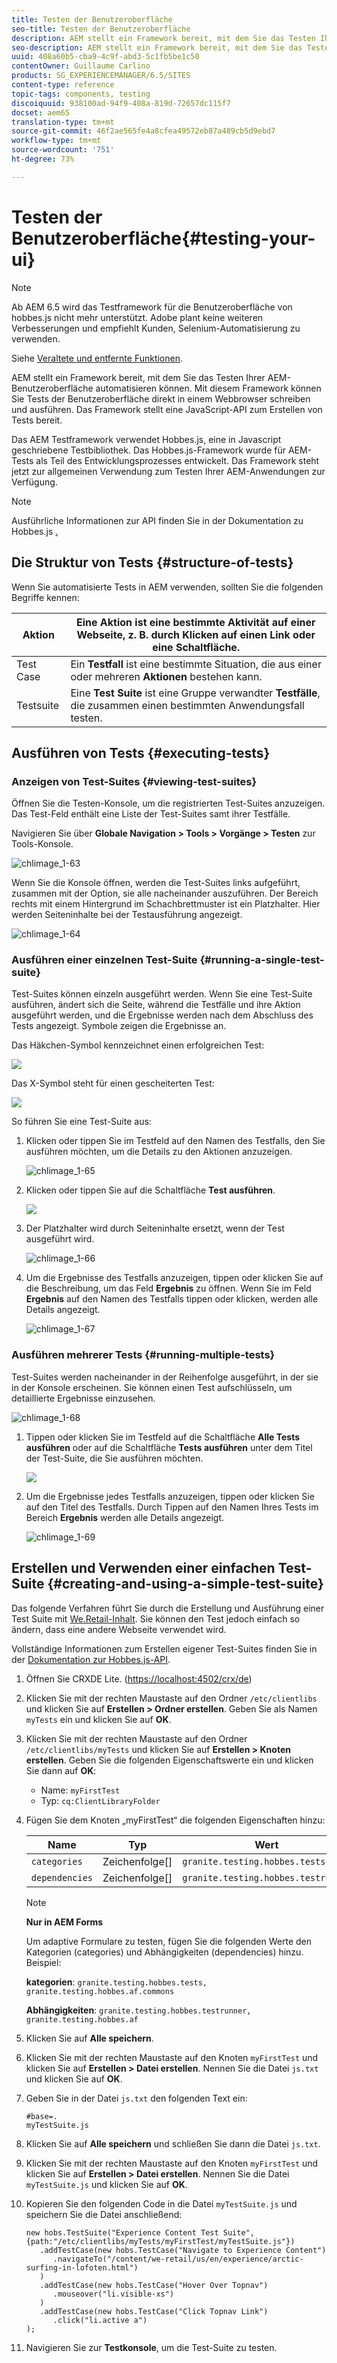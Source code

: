 ```yaml
---
title: Testen der Benutzeroberfläche
seo-title: Testen der Benutzeroberfläche
description: AEM stellt ein Framework bereit, mit dem Sie das Testen Ihrer AEM-Benutzeroberfläche automatisieren können.
seo-description: AEM stellt ein Framework bereit, mit dem Sie das Testen Ihrer AEM-Benutzeroberfläche automatisieren können.
uuid: 408a60b5-cba9-4c9f-abd3-5c1fb5be1c50
contentOwner: Guillaume Carlino
products: SG_EXPERIENCEMANAGER/6.5/SITES
content-type: reference
topic-tags: components, testing
discoiquuid: 938100ad-94f9-408a-819d-72657dc115f7
docset: aem65
translation-type: tm+mt
source-git-commit: 46f2ae565fe4a8cfea49572eb87a489cb5d9ebd7
workflow-type: tm+mt
source-wordcount: '751'
ht-degree: 73%

---
```



# Testen der Benutzeroberfläche{#testing-your-ui}

>[!NOTE]
>
>Ab AEM 6.5 wird das Testframework für die Benutzeroberfläche von hobbes.js nicht mehr unterstützt. Adobe plant keine weiteren Verbesserungen und empfiehlt Kunden, Selenium-Automatisierung zu verwenden.
>
>Siehe [Veraltete und entfernte Funktionen](/help/release-notes/deprecated-removed-features.md).

AEM stellt ein Framework bereit, mit dem Sie das Testen Ihrer AEM-Benutzeroberfläche automatisieren können. Mit diesem Framework können Sie Tests der Benutzeroberfläche direkt in einem Webbrowser schreiben und ausführen. Das Framework stellt eine JavaScript-API zum Erstellen von Tests bereit.

Das AEM Testframework verwendet Hobbes.js, eine in Javascript geschriebene Testbibliothek. Das Hobbes.js-Framework wurde für AEM-Tests als Teil des Entwicklungsprozesses entwickelt. Das Framework steht jetzt zur allgemeinen Verwendung zum Testen Ihrer AEM-Anwendungen zur Verfügung.

>[!NOTE]
>
>Ausführliche Informationen zur API finden Sie in der Dokumentation zu Hobbes.js [.](https://helpx.adobe.com/experience-manager/6-5/sites/developing/using/reference-materials/test-api/index.html)

## Die Struktur von Tests {#structure-of-tests}

Wenn Sie automatisierte Tests in AEM verwenden, sollten Sie die folgenden Begriffe kennen:

| Aktion | Eine **Aktion** ist eine bestimmte Aktivität auf einer Webseite, z. B. durch Klicken auf einen Link oder eine Schaltfläche. |
|---|---|
| Test Case | Ein **Testfall** ist eine bestimmte Situation, die aus einer oder mehreren **Aktionen** bestehen kann. |
| Testsuite | Eine **Test Suite** ist eine Gruppe verwandter **Testfälle**, die zusammen einen bestimmten Anwendungsfall testen. |

## Ausführen von Tests {#executing-tests}

### Anzeigen von Test-Suites {#viewing-test-suites}

Öffnen Sie die Testen-Konsole, um die registrierten Test-Suites anzuzeigen. Das Test-Feld enthält eine Liste der Test-Suites samt ihrer Testfälle.

Navigieren Sie über **Globale Navigation > Tools > Vorgänge > Testen** zur Tools-Konsole.

![chlimage_1-63](assets/chlimage_1-63.png)

Wenn Sie die Konsole öffnen, werden die Test-Suites links aufgeführt, zusammen mit der Option, sie alle nacheinander auszuführen. Der Bereich rechts mit einem Hintergrund im Schachbrettmuster ist ein Platzhalter. Hier werden Seiteninhalte bei der Testausführung angezeigt.

![chlimage_1-64](assets/chlimage_1-64.png)

### Ausführen einer einzelnen Test-Suite {#running-a-single-test-suite}

Test-Suites können einzeln ausgeführt werden. Wenn Sie eine Test-Suite ausführen, ändert sich die Seite, während die Testfälle und ihre Aktion ausgeführt werden, und die Ergebnisse werden nach dem Abschluss des Tests angezeigt. Symbole zeigen die Ergebnisse an.

Das Häkchen-Symbol kennzeichnet einen erfolgreichen Test:

![](do-not-localize/chlimage_1-2.png)

Das X-Symbol steht für einen gescheiterten Test:

![](do-not-localize/chlimage_1-3.png)

So führen Sie eine Test-Suite aus:

1. Klicken oder tippen Sie im Testfeld auf den Namen des Testfalls, den Sie ausführen möchten, um die Details zu den Aktionen anzuzeigen.

   ![chlimage_1-65](assets/chlimage_1-65.png)

1. Klicken oder tippen Sie auf die Schaltfläche **Test ausführen**.

   ![](do-not-localize/chlimage_1-4.png)

1. Der Platzhalter wird durch Seiteninhalte ersetzt, wenn der Test ausgeführt wird.

   ![chlimage_1-66](assets/chlimage_1-66.png)

1. Um die Ergebnisse des Testfalls anzuzeigen, tippen oder klicken Sie auf die Beschreibung, um das Feld **Ergebnis** zu öffnen. Wenn Sie im Feld **Ergebnis** auf den Namen des Testfalls tippen oder klicken, werden alle Details angezeigt.

   ![chlimage_1-67](assets/chlimage_1-67.png)

### Ausführen mehrerer Tests {#running-multiple-tests}

Test-Suites werden nacheinander in der Reihenfolge ausgeführt, in der sie in der Konsole erscheinen. Sie können einen Test aufschlüsseln, um detaillierte Ergebnisse einzusehen.

![chlimage_1-68](assets/chlimage_1-68.png)

1. Tippen oder klicken Sie im Testfeld auf die Schaltfläche **Alle Tests ausführen** oder auf die Schaltfläche **Tests ausführen** unter dem Titel der Test-Suite, die Sie ausführen möchten.

   ![](do-not-localize/chlimage_1-5.png)

1. Um die Ergebnisse jedes Testfalls anzuzeigen, tippen oder klicken Sie auf den Titel des Testfalls. Durch Tippen auf den Namen Ihres Tests im Bereich **Ergebnis** werden alle Details angezeigt.

   ![chlimage_1-69](assets/chlimage_1-69.png)

## Erstellen und Verwenden einer einfachen Test-Suite {#creating-and-using-a-simple-test-suite}

Das folgende Verfahren führt Sie durch die Erstellung und Ausführung einer Test Suite mit [We.Retail-Inhalt](/help/sites-developing/we-retail.md). Sie können den Test jedoch einfach so ändern, dass eine andere Webseite verwendet wird.

Vollständige Informationen zum Erstellen eigener Test-Suites finden Sie in der [Dokumentation zur Hobbes.js-API](https://helpx.adobe.com/experience-manager/6-5/sites/developing/using/reference-materials/test-api/index.html).

1. Öffnen Sie CRXDE Lite. ([https://localhost:4502/crx/de](https://localhost:4502/crx/de))
1. Klicken Sie mit der rechten Maustaste auf den Ordner `/etc/clientlibs` und klicken Sie auf **Erstellen > Ordner erstellen**. Geben Sie als Namen `myTests` ein und klicken Sie auf **OK**.
1. Klicken Sie mit der rechten Maustaste auf den Ordner `/etc/clientlibs/myTests` und klicken Sie auf **Erstellen > Knoten erstellen**. Geben Sie die folgenden Eigenschaftswerte ein und klicken Sie dann auf **OK**:

   * Name: `myFirstTest`
   * Typ: `cq:ClientLibraryFolder`

1. Fügen Sie dem Knoten „myFirstTest“ die folgenden Eigenschaften hinzu:

   | Name | Typ | Wert |
   |---|---|---|
   | `categories` | Zeichenfolge[] | `granite.testing.hobbes.tests` |
   | `dependencies` | Zeichenfolge[] | `granite.testing.hobbes.testrunner` |

   >[!NOTE]
   >
   >**Nur in AEM Forms**
   >
   >
   >Um adaptive Formulare zu testen, fügen Sie die folgenden Werte den Kategorien (categories) und Abhängigkeiten (dependencies) hinzu. Beispiel:
   >
   >
   >**kategorien**:  `granite.testing.hobbes.tests, granite.testing.hobbes.af.commons`
   >
   >
   >**Abhängigkeiten**:  `granite.testing.hobbes.testrunner, granite.testing.hobbes.af`

1. Klicken Sie auf **Alle speichern**.
1. Klicken Sie mit der rechten Maustaste auf den Knoten `myFirstTest` und klicken Sie auf **Erstellen > Datei erstellen**. Nennen Sie die Datei `js.txt` und klicken Sie auf **OK**.
1. Geben Sie in der Datei `js.txt` den folgenden Text ein:

   ```
   #base=.
   myTestSuite.js
   ```

1. Klicken Sie auf **Alle speichern** und schließen Sie dann die Datei `js.txt`.
1. Klicken Sie mit der rechten Maustaste auf den Knoten `myFirstTest` und klicken Sie auf **Erstellen > Datei erstellen**. Nennen Sie die Datei `myTestSuite.js` und klicken Sie auf **OK**.
1. Kopieren Sie den folgenden Code in die Datei `myTestSuite.js` und speichern Sie die Datei anschließend:

   ```
   new hobs.TestSuite("Experience Content Test Suite", {path:"/etc/clientlibs/myTests/myFirstTest/myTestSuite.js"})
      .addTestCase(new hobs.TestCase("Navigate to Experience Content")
         .navigateTo("/content/we-retail/us/en/experience/arctic-surfing-in-lofoten.html")
      )
      .addTestCase(new hobs.TestCase("Hover Over Topnav")
         .mouseover("li.visible-xs")
      )
      .addTestCase(new hobs.TestCase("Click Topnav Link")
         .click("li.active a")
   );
   ```

1. Navigieren Sie zur **Testkonsole**, um die Test-Suite zu testen.
